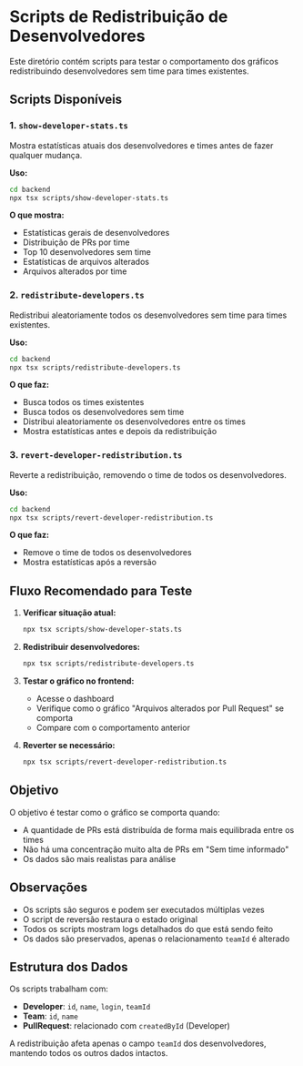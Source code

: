 # Scripts de Redistribuição de Desenvolvedores

Este diretório contém scripts para testar o comportamento dos gráficos redistribuindo desenvolvedores sem time para times existentes.

## Scripts Disponíveis

### 1. `show-developer-stats.ts`
Mostra estatísticas atuais dos desenvolvedores e times antes de fazer qualquer mudança.

**Uso:**
```bash
cd backend
npx tsx scripts/show-developer-stats.ts
```

**O que mostra:**
- Estatísticas gerais de desenvolvedores
- Distribuição de PRs por time
- Top 10 desenvolvedores sem time
- Estatísticas de arquivos alterados
- Arquivos alterados por time

### 2. `redistribute-developers.ts`
Redistribui aleatoriamente todos os desenvolvedores sem time para times existentes.

**Uso:**
```bash
cd backend
npx tsx scripts/redistribute-developers.ts
```

**O que faz:**
- Busca todos os times existentes
- Busca todos os desenvolvedores sem time
- Distribui aleatoriamente os desenvolvedores entre os times
- Mostra estatísticas antes e depois da redistribuição

### 3. `revert-developer-redistribution.ts`
Reverte a redistribuição, removendo o time de todos os desenvolvedores.

**Uso:**
```bash
cd backend
npx tsx scripts/revert-developer-redistribution.ts
```

**O que faz:**
- Remove o time de todos os desenvolvedores
- Mostra estatísticas após a reversão

## Fluxo Recomendado para Teste

1. **Verificar situação atual:**
   ```bash
   npx tsx scripts/show-developer-stats.ts
   ```

2. **Redistribuir desenvolvedores:**
   ```bash
   npx tsx scripts/redistribute-developers.ts
   ```

3. **Testar o gráfico no frontend:**
   - Acesse o dashboard
   - Verifique como o gráfico "Arquivos alterados por Pull Request" se comporta
   - Compare com o comportamento anterior

4. **Reverter se necessário:**
   ```bash
   npx tsx scripts/revert-developer-redistribution.ts
   ```

## Objetivo

O objetivo é testar como o gráfico se comporta quando:
- A quantidade de PRs está distribuída de forma mais equilibrada entre os times
- Não há uma concentração muito alta de PRs em "Sem time informado"
- Os dados são mais realistas para análise

## Observações

- Os scripts são seguros e podem ser executados múltiplas vezes
- O script de reversão restaura o estado original
- Todos os scripts mostram logs detalhados do que está sendo feito
- Os dados são preservados, apenas o relacionamento `teamId` é alterado

## Estrutura dos Dados

Os scripts trabalham com:
- **Developer**: `id`, `name`, `login`, `teamId`
- **Team**: `id`, `name`
- **PullRequest**: relacionado com `createdById` (Developer)

A redistribuição afeta apenas o campo `teamId` dos desenvolvedores, mantendo todos os outros dados intactos.
